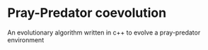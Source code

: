 # Pray-Predator coevolution

An evolutionary algorithm written in c++ to evolve a pray-predator environment
